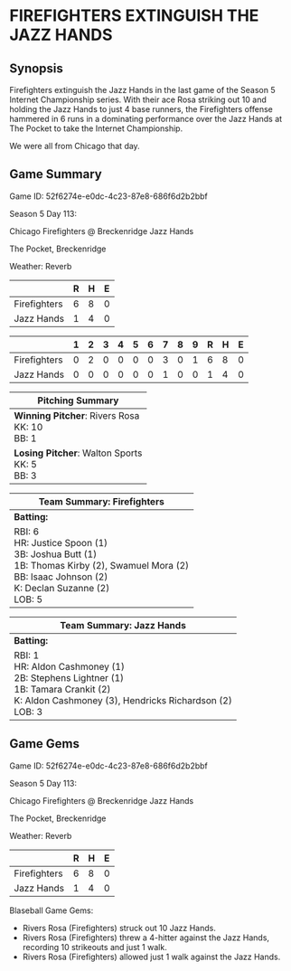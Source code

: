 # FIREFIGHTERS EXTINGUISH THE JAZZ HANDS

## Synopsis

Firefighters extinguish the Jazz Hands in the last game of the Season 5 Internet Championship series. With their
ace Rosa striking out 10 and holding the Jazz Hands to just 4 base runners, the Firefighters offense hammered in 6
runs in a dominating performance over the Jazz Hands at The Pocket to take the Internet Championship.

We were all from Chicago that day.

## Game Summary

Game ID: 52f6274e-e0dc-4c23-87e8-686f6d2b2bbf

Season 5 Day 113:

Chicago Firefighters @ Breckenridge Jazz Hands

The Pocket, Breckenridge

Weather: Reverb



|  | R | H | E |
| --- | --- | --- | --- |
| Firefighters |   6 |   8 |   0 | 
| Jazz Hands |   1 |   4 |   0 | 


|  |   1 |   2 |   3 |   4 |   5 |   6 |   7 |   8 |   9 |  R | H | E |
| --- | --- | --- | --- | --- | --- | --- | --- | --- | --- | --- | --- | --- |
| Firefighters |   0 |   2 |   0 |   0 |   0 |   0 |   3 |   0 |   1 |   6 |   8 |   0 | 
| Jazz Hands |   0 |   0 |   0 |   0 |   0 |   0 |   1 |   0 |   0 |   1 |   4 |   0 | 


| Pitching Summary |
| --- |
| **Winning Pitcher**: Rivers Rosa<br />KK: 10<br />BB: 1 |
| **Losing Pitcher**: Walton Sports<br />KK: 5<br />BB: 3 |


| Team Summary: Firefighters |
| --- |
| **Batting:** |
| RBI: 6 <br />HR: Justice Spoon (1) <br />3B: Joshua Butt (1) <br />1B: Thomas Kirby (2), Swamuel Mora (2) <br />BB: Isaac Johnson (2) <br />K: Declan Suzanne (2) <br />LOB: 5 |


| Team Summary: Jazz Hands |
| --- |
| **Batting:** |
| RBI: 1 <br />HR: Aldon Cashmoney (1) <br />2B: Stephens Lightner (1) <br />1B: Tamara Crankit (2) <br />K: Aldon Cashmoney (3), Hendricks Richardson (2) <br />LOB: 3 |


## Game Gems


Game ID: 52f6274e-e0dc-4c23-87e8-686f6d2b2bbf

Season 5 Day 113:

Chicago Firefighters @ Breckenridge Jazz Hands

The Pocket, Breckenridge

Weather: Reverb


|  | R | H | E |
| --- | --- | --- | --- |
| Firefighters |   6 |   8 |   0 | 
| Jazz Hands |   1 |   4 |   0 | 


Blaseball Game Gems:

* Rivers Rosa (Firefighters) struck out 10 Jazz Hands.
* Rivers Rosa (Firefighters) threw a 4-hitter against the Jazz Hands, recording 10 strikeouts and just 1 walk.
* Rivers Rosa (Firefighters) allowed just 1 walk against the Jazz Hands.

